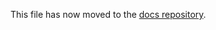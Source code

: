 This file has now moved to the [docs repository](https://github.com/exercism/docs/blob/main/contributing/standards/style-guide.md).
